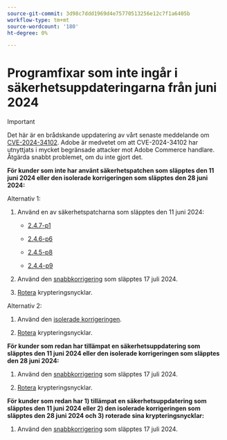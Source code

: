 ```yaml
---
source-git-commit: 3d98c7ddd1969d4e75770513256e12c7f1a6405b
workflow-type: tm+mt
source-wordcount: '180'
ht-degree: 0%

---
```

# Programfixar som inte ingår i säkerhetsuppdateringarna från juni 2024

>[!IMPORTANT]
>
>Det här är en brådskande uppdatering av vårt senaste meddelande om [CVE-2024-34102](https://nvd.nist.gov/vuln/detail/CVE-2024-34102). Adobe är medvetet om att CVE-2024-34102 har utnyttjats i mycket begränsade attacker mot Adobe Commerce handlare. Åtgärda snabbt problemet, om du inte gjort det.

**För kunder som inte har använt säkerhetspatchen som släpptes den 11 juni 2024 eller den isolerade korrigeringen som släpptes den 28 juni 2024:**

Alternativ 1:

1. Använd en av säkerhetspatcharna som släpptes den 11 juni 2024:

   * [2.4.7-p1](https://experienceleague.adobe.com/en/docs/commerce-operations/release/notes/security-patches/2-4-7-patches#adobe-commerce-247-p1)

   * [2.4.6-p6](https://experienceleague.adobe.com/en/docs/commerce-operations/release/notes/security-patches/2-4-6-patches#adobe-commerce-246-p6)

   * [2.4.5-p8](https://experienceleague.adobe.com/en/docs/commerce-operations/release/notes/security-patches/2-4-5-patches#adobe-commerce-245-p8)

   * [2.4.4-p9](https://experienceleague.adobe.com/en/docs/commerce-operations/release/notes/security-patches/2-4-4-patches#adobe-commerce-244-p9)

1. Använd den [snabbkorrigering](https://experienceleague.adobe.com/en/docs/commerce-knowledge-base/kb/troubleshooting/known-issues-patches-attached/security-update-available-for-adobe-commerce-apsb24-40-revised-to-include-isolated-patch-for-cve-2024-34102) som släpptes 17 juli 2024.

1. [Rotera](https://experienceleague.adobe.com/en/docs/commerce-admin/systems/security/encryption-key) krypteringsnycklar.

Alternativ 2:

1. Använd den [isolerade korrigeringen](https://experienceleague.adobe.com/en/docs/commerce-knowledge-base/kb/troubleshooting/known-issues-patches-attached/security-update-available-for-adobe-commerce-apsb24-40-revised-to-include-isolated-patch-for-cve-2024-34102).

1. [Rotera](https://experienceleague.adobe.com/en/docs/commerce-admin/systems/security/encryption-key) krypteringsnycklar.

**För kunder som redan har tillämpat en säkerhetsuppdatering som släpptes den 11 juni 2024 eller den isolerade korrigeringen som släpptes den 28 juni 2024:**

1. Använd den [snabbkorrigering](https://experienceleague.adobe.com/en/docs/commerce-knowledge-base/kb/troubleshooting/known-issues-patches-attached/security-update-available-for-adobe-commerce-apsb24-40-revised-to-include-isolated-patch-for-cve-2024-34102) som släpptes 17 juli 2024.

1. [Rotera](https://experienceleague.adobe.com/en/docs/commerce-admin/systems/security/encryption-key) krypteringsnycklar.

**För kunder som redan har 1) tillämpat en säkerhetsuppdatering som släpptes den 11 juni 2024 eller 2) den isolerade korrigeringen som släpptes den 28 juni 2024 och 3) roterade sina krypteringsnycklar:**
 
1. Använd den [snabbkorrigering](https://experienceleague.adobe.com/en/docs/commerce-knowledge-base/kb/troubleshooting/known-issues-patches-attached/security-update-available-for-adobe-commerce-apsb24-40-revised-to-include-isolated-patch-for-cve-2024-34102) som släpptes 17 juli 2024.

